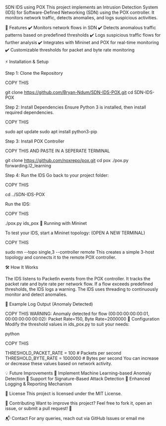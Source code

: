 SDN IDS using POX
This project implements an Intrusion Detection System (IDS) for Software-Defined Networking (SDN) using the POX controller. It monitors network traffic, detects anomalies, and logs suspicious activities.

📌 Features
✔️ Monitors network flows in SDN
✔️ Detects anomalous traffic patterns based on predefined thresholds
✔️ Logs suspicious traffic flows for further analysis
✔️ Integrates with Mininet and POX for real-time monitoring
✔️ Customizable thresholds for packet and byte rate monitoring

⚡ Installation & Setup

Step 1: Clone the Repository

COPY THIS

git clone https://github.com/Bryan-Ndum/SDN-IDS-POX.git
cd SDN-IDS-POX

Step 2: Install Dependencies
Ensure Python 3 is installed, then install required dependencies.

COPY THIS

sudo apt update
sudo apt install python3-pip

Step 3: Install POX Controller

COPY THIS AND PASTE IN A SEPERATE TERMINAL

git clone https://github.com/noxrepo/pox.git
cd pox
./pox.py forwarding.l2_learning


Step 4: Run the IDS
Go back to your project folder:

COPY THIS

cd ../SDN-IDS-POX

Run the IDS:

COPY THIS

./pox.py ids_pox
🔧 Running with Mininet

To test your IDS, start a Mininet topology: (OPEN A NEW TERMINAL)

COPY THIS

sudo mn --topo single,3 --controller remote
This creates a simple 3-host topology and connects it to the remote POX controller.

🛠 How It Works

The IDS listens to PacketIn events from the POX controller.
It tracks the packet rate and byte rate per network flow.
If a flow exceeds predefined thresholds, the IDS logs a warning.
The IDS uses threading to continuously monitor and detect anomalies.

🚨 Example Log Output (Anomaly Detected)

COPY THIS
WARNING: Anomaly detected for flow (00:00:00:00:00:01, 00:00:00:00:00:02):
Packet Rate=150, Byte Rate=2000000
📝 Configuration
Modify the threshold values in ids_pox.py to suit your needs:

python

COPY THIS

THRESHOLD_PACKET_RATE = 100  # Packets per second
THRESHOLD_BYTE_RATE = 1000000  # Bytes per second
You can increase or decrease these values based on network activity.

💡 Future Improvements
🚀 Implement Machine Learning-based Anomaly Detection
🚀 Support for Signature-Based Attack Detection
🚀 Enhanced Logging & Reporting Mechanism

📜 License
This project is licensed under the MIT License.

🤝 Contributing
Want to improve this project? Feel free to fork it, open an issue, or submit a pull request! 🎯

📬 Contact
For any queries, reach out via GitHub Issues or email me


